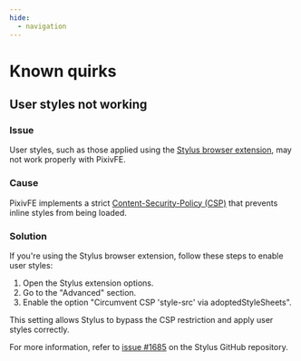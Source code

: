 ```yaml
---
hide:
  - navigation
---
```


# Known quirks

## User styles not working

### Issue

User styles, such as those applied using the [Stylus browser extension](https://add0n.com/stylus.html), may not work properly with PixivFE.

### Cause

PixivFE implements a strict [Content-Security-Policy (CSP)](https://developer.mozilla.org/en-US/docs/Web/HTTP/Headers/Content-Security-Policy) that prevents inline styles from being loaded.

### Solution

If you're using the Stylus browser extension, follow these steps to enable user styles:

1. Open the Stylus extension options.
2. Go to the "Advanced" section.
3. Enable the option "Circumvent CSP 'style-src' via adoptedStyleSheets".

This setting allows Stylus to bypass the CSP restriction and apply user styles correctly.

For more information, refer to [issue #1685](https://github.com/openstyles/stylus/issues/1685) on the Stylus GitHub repository.

